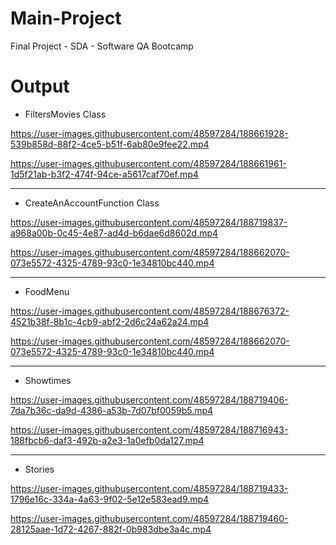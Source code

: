 # Main-Project
Final Project - SDA - Software QA Bootcamp



# Output 
- FiltersMovies Class
<p align="center">


https://user-images.githubusercontent.com/48597284/188661928-539b858d-88f2-4ce5-b51f-6ab80e9fee22.mp4


https://user-images.githubusercontent.com/48597284/188661961-1d5f21ab-b3f2-474f-94ce-a5617caf70ef.mp4


  
</p>

---

- CreateAnAccountFunction Class

<p align="center">




https://user-images.githubusercontent.com/48597284/188719837-a968a00b-0c45-4e87-ad4d-b6dae6d8602d.mp4




https://user-images.githubusercontent.com/48597284/188662070-073e5572-4325-4789-93c0-1e34810bc440.mp4

  
</p>


---

- FoodMenu


<p align="center">



https://user-images.githubusercontent.com/48597284/188676372-4521b38f-8b1c-4cb9-abf2-2d6c24a62a24.mp4



https://user-images.githubusercontent.com/48597284/188662070-073e5572-4325-4789-93c0-1e34810bc440.mp4

  
</p>


---

 
 - Showtimes
 
 <p align="center">





https://user-images.githubusercontent.com/48597284/188719406-7da7b36c-da9d-4386-a53b-7d07bf0059b5.mp4


 

https://user-images.githubusercontent.com/48597284/188716943-188fbcb6-daf3-492b-a2e3-1a0efb0da127.mp4

 
</p>


---


- Stories

 <p align="center">





https://user-images.githubusercontent.com/48597284/188719433-1796e16c-334a-4a63-9f02-5e12e583ead9.mp4


 



https://user-images.githubusercontent.com/48597284/188719460-28125aae-1d72-4267-882f-0b983dbe3a4c.mp4


 
</p>

